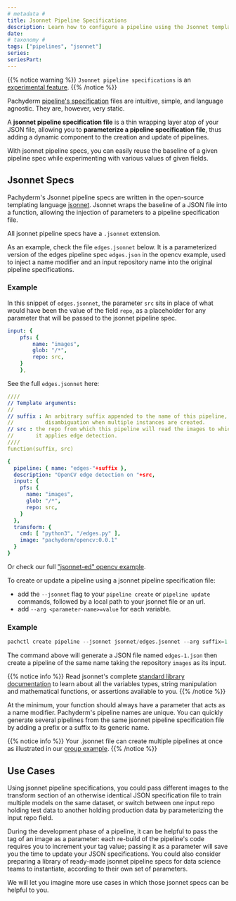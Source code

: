 ```yaml
---
# metadata # 
title: Jsonnet Pipeline Specifications
description: Learn how to configure a pipeline using the Jsonnet templating language.
date: 
# taxonomy #
tags: ["pipelines", "jsonnet"]
series:
seriesPart:
---
```


{{% notice warning %}} 
`Jsonnet pipeline specifications` is an [experimental feature](../../../reference/supported-releases/#experimental).
{{% /notice %}}

Pachyderm [pipeline's specification](../../../reference/pipeline-spec) files are intuitive, simple, and language agnostic.
They are, however, very static.

A **jsonnet pipeline specification file** is a thin wrapping layer atop of your JSON file, 
allowing you to **parameterize a pipeline specification file**, 
thus adding a dynamic component to the creation and update of pipelines.

With jsonnet pipeline specs, you can easily reuse the baseline of a given pipeline spec
while experimenting with various values of given fields.

## Jsonnet Specs

Pachyderm's Jsonnet pipeline specs are written in 
the open-source templating language [jsonnet](https://jsonnet.org/).
Jsonnet wraps the baseline of a JSON file into a function, 
allowing the injection of parameters to a pipeline specification file. 

All jsonnet pipeline specs have a `.jsonnet` extension.

As an example, check the file `edges.jsonnet` below. It is a parameterized version
of the edges pipeline spec `edges.json` in the opencv example, used to inject a name modifier 
and an input repository name into the original pipeline specifications.


### Example 
In this snippet of `edges.jsonnet`, the parameter `src` sits in place of what would have been
the value of the field `repo`, as a placeholder for any parameter that will be passed to the jsonnet pipeline spec.

```yaml
input: {
    pfs: {
        name: "images",
        glob: "/*",
        repo: src,
    }
    },
```

See the full `edges.jsonnet` here:
```yaml
////
// Template arguments:
//
// suffix : An arbitrary suffix appended to the name of this pipeline, for
//          disambiguation when multiple instances are created.
// src : the repo from which this pipeline will read the images to which
//       it applies edge detection.
////
function(suffix, src)

{
  pipeline: { name: "edges-"+suffix },
  description: "OpenCV edge detection on "+src,
  input: {
    pfs: {
      name: "images",
      glob: "/*",
      repo: src,
    }
  },
  transform: {
    cmd: [ "python3", "/edges.py" ],
    image: "pachyderm/opencv:0.0.1"
  }
}
```

Or check our full ["jsonnet-ed" opencv example](https://github.com/pachyderm/pachyderm/tree/2.1.x/examples/opencv/jsonnet).

To create or update a pipeline using a jsonnet pipeline specification file:

- add the `--jsonnet` flag to your `pipeline create` or `pipeline update` commands, followed by a local path to your jsonnet file or an url.
- add `--arg <parameter-name>=value` for each variable.

### Example 
```s
pachctl create pipeline --jsonnet jsonnet/edges.jsonnet --arg suffix=1 --arg src=images
```

The command above will generate a JSON file named `edges-1.json` then create a pipeline of the same name taking the repository `images` as its input.

{{% notice info %}} 
Read jsonnet's complete [standard library documentation](https://jsonnet.org/ref/stdlib.html) to learn about all the variables types, string manipulation and mathematical functions, or assertions available to you.
{{% /notice %}}


At the minimum, your function should always have a parameter that acts as a name modifier. 
Pachyderm's pipeline names are unique. 
You can quickly generate several pipelines from the same jsonnet pipeline specification file
by adding a prefix or a suffix to its generic name.

{{% notice info %}} 
Your .jsonnet file can create multiple pipelines at once as illustrated in our [group example](https://github.com/pachyderm/pachyderm/tree/2.1.x/examples/group).
{{% /notice %}}

## Use Cases

Using jsonnet pipeline specifications, you could pass different images
to the transform section of an otherwise identical JSON specification file
to train multiple models on the same dataset,
or switch between one input repo holding test data to another holding production data by parameterizing the input repo field. 

During the development phase of a pipeline, 
it can be helpful to pass the tag of an image as a parameter: 
each re-build of the pipeline's code requires you to increment your tag value;
passing it as a parameter will save you the time to update your JSON specifications.
You could also consider preparing a library of ready-made jsonnet pipeline specs for data science teams to instantiate, according to their own set of parameters. 

We will let you imagine more use cases in which those jsonnet specs can be helpful to you.